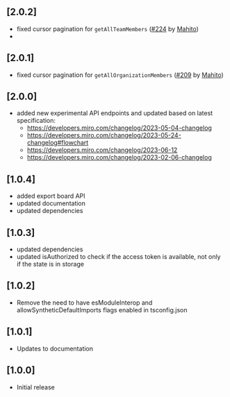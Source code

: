 ## [2.0.2]

- fixed cursor pagination for `getAllTeamMembers` ([#224](https://github.com/miroapp/api-clients/issues/224) by [Mahito](https://github.com/Mahito))
- 
## [2.0.1]

- fixed cursor pagination for `getAllOrganizationMembers` ([#209](https://github.com/miroapp/api-clients/pull/209) by [Mahito](https://github.com/Mahito))

## [2.0.0]

- added new experimental API endpoints and updated based on latest specification:
   - https://developers.miro.com/changelog/2023-05-04-changelog
   - https://developers.miro.com/changelog/2023-05-24-changelog#flowchart
   - https://developers.miro.com/changelog/2023-06-12
   - https://developers.miro.com/changelog/2023-02-06-changelog

## [1.0.4]

- added export board API
- updated documentation
- updated dependencies

## [1.0.3]

- updated dependencies
- updated isAuthorized to check if the access token is available, not only if the state is in storage

## [1.0.2]

- Remove the need to have esModuleInterop and allowSyntheticDefaultImports flags enabled in tsconfig.json

## [1.0.1]

- Updates to documentation

## [1.0.0]

- Initial release
